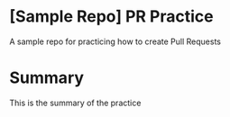 # [Sample Repo] PR Practice
A sample repo for practicing how to create Pull Requests

# Summary
This is the summary of the practice